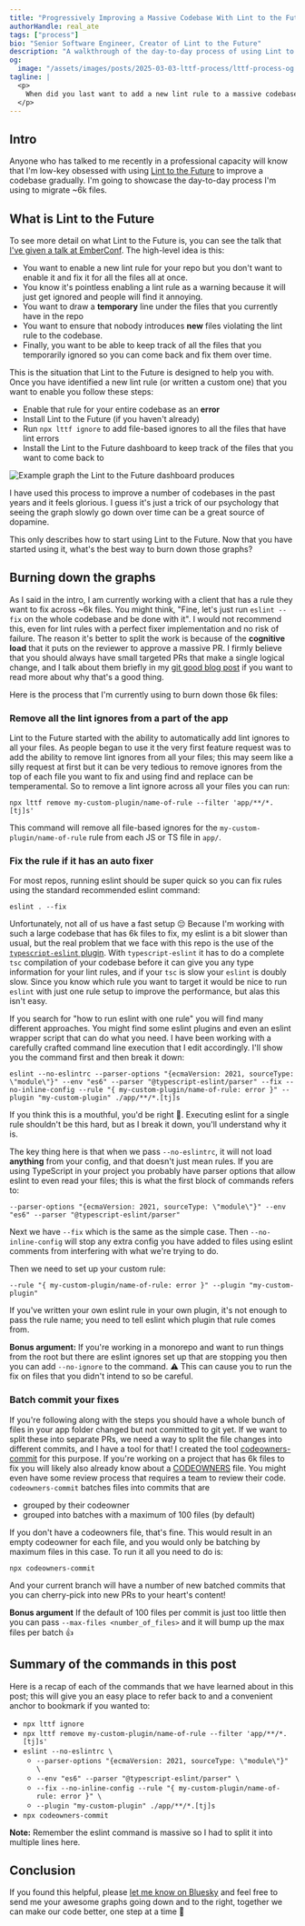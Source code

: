 ```yaml
---
title: "Progressively Improving a Massive Codebase With Lint to the Future"
authorHandle: real_ate
tags: ["process"]
bio: "Senior Software Engineer, Creator of Lint to the Future"
description: "A walkthrough of the day-to-day process of using Lint to the Future to iteratively improve your codebase"
og:
  image: "/assets/images/posts/2025-03-03-lttf-process/lttf-process-og.jpg"
tagline: |
  <p>
    When did you last want to add a new lint rule to a massive codebase but decided against it because it would be too much effort to fix all the existing files? You may have considered turning the new rule on as a warning but realised it was pointless because lint warnings are too easy to ignore. This post offers a better way to add new lint rules to existing codebases with Lint to the Future and teaches you the best way to progressively improve your codebase over time.
  </p>
---
```


## Intro

Anyone who has talked to me recently in a professional capacity will know that I'm low-key obsessed with using [Lint to the Future](https://github.com/mansona/lint-to-the-future) to improve a codebase gradually. I'm going to showcase the day-to-day process I'm using to migrate ~6k files.

## What is Lint to the Future

To see more detail on what Lint to the Future is, you can see the talk that [I've given a talk at EmberConf](https://youtu.be/Nl8gHDdkI0Y?si=3GOYECfPkGVsj_YW). The high-level idea is this:

- You want to enable a new lint rule for your repo but you don't want to enable it and fix it for all the files all at once.
- You know it's pointless enabling a lint rule as a warning because it will just get ignored and people will find it annoying.
- You want to draw a **temporary** line under the files that you currently have in the repo
- You want to ensure that nobody introduces **new** files violating the lint rule to the codebase.
- Finally, you want to be able to keep track of all the files that you temporarily ignored so you can come back and fix them over time.

This is the situation that Lint to the Future is designed to help you with. Once you have identified a new lint rule (or written a custom one) that you want to enable you follow these steps:

- Enable that rule for your entire codebase as an **error**
- Install Lint to the Future (if you haven't already)
- Run `npx lttf ignore` to add file-based ignores to all the files that have lint errors
- Install the Lint to the Future dashboard to keep track of the files that you want to come back to

![Example graph the Lint to the Future dashboard produces](/assets/images/posts/2025-02-14-lttf-process/lttf-graph.png)

I have used this process to improve a number of codebases in the past years and it feels glorious. I guess it's just a trick of our psychology that seeing the graph slowly go down over time can be a great source of dopamine.

This only describes how to start using Lint to the Future. Now that you have started using it, what's the best way to burn down those graphs?

## Burning down the graphs

As I said in the intro, I am currently working with a client that has a rule they want to fix across ~6k files. You might think, "Fine, let's just run `eslint --fix` on the whole codebase and be done with it". I would not recommend this, even for lint rules with a perfect fixer implementation and no risk of failure. The reason it's better to split the work is because of the **cognitive load** that it puts on the reviewer to approve a massive PR. I firmly believe that you should always have small targeted PRs that make a single logical change, and I talk about them briefly in my [git good blog post](/blog/2021/05/26/keeping-a-clean-git-history/) if you want to read more about why that's a good thing.

Here is the process that I'm currently using to burn down those 6k files:

### Remove all the lint ignores from a part of the app

Lint to the Future started with the ability to automatically add lint ignores to all your files. As people began to use it the very first feature request was to add the ability to remove lint ignores from all your files; this may seem like a silly request at first but it can be very tedious to remove ignores from the top of each file you want to fix and using find and replace can be temperamental. So to remove a lint ignore across all your files you can run:

```
npx lttf remove my-custom-plugin/name-of-rule --filter 'app/**/*.[tj]s'
```

This command will remove all file-based ignores for the `my-custom-plugin/name-of-rule` rule from each JS or TS file in `app/`.

### Fix the rule if it has an auto fixer

For most repos, running eslint should be super quick so you can fix rules using the standard recommended eslint command:

`eslint . --fix`

Unfortunately, not all of us have a fast setup 😔 Because I'm working with such a large codebase that has 6k files to fix, my eslint is a bit slower than usual, but the real problem that we face with this repo is the use of the [`typescript-eslint` plugin](https://typescript-eslint.io). With `typescript-eslint` it has to do a complete `tsc` compilation of your codebase before it can give you any type information for your lint rules, and if your `tsc` is slow your `eslint` is doubly slow. Since you know which rule you want to target it would be nice to run `eslint` with just one rule setup to improve the performance, but alas this isn't easy.

If you search for "how to run eslint with one rule" you will find many different approaches. You might find some eslint plugins and even an eslint wrapper script that can do what you need. I have been working with a carefully crafted command line execution that I edit accordingly. I'll show you the command first and then break it down:

```
eslint --no-eslintrc --parser-options "{ecmaVersion: 2021, sourceType: \"module\"}" --env "es6" --parser "@typescript-eslint/parser" --fix --no-inline-config --rule "{ my-custom-plugin/name-of-rule: error }" --plugin "my-custom-plugin" ./app/**/*.[tj]s
```

If you think this is a mouthful, you'd be right 🫠. Executing eslint for a single rule shouldn't be this hard, but as I break it down, you'll understand why it is.

The key thing here is that when we pass `--no-eslintrc`, it will not load **anything** from your config, and that doesn't just mean rules. If you are using TypeScript in your project you probably have parser options that allow eslint to even read your files; this is what the first block of commands refers to:

```
--parser-options "{ecmaVersion: 2021, sourceType: \"module\"}" --env "es6" --parser "@typescript-eslint/parser"
```

Next we have `--fix` which is the same as the simple case. Then `--no-inline-config` will stop any extra config you have added to files using eslint comments from interfering with what we're trying to do.

Then we need to set up your custom rule:

```
--rule "{ my-custom-plugin/name-of-rule: error }" --plugin "my-custom-plugin"
```

If you've written your own eslint rule in your own plugin, it's not enough to pass the rule name; you need to tell eslint which plugin that rule comes from.

**Bonus argument:** If you're working in a monorepo and want to run things from the root but there are eslint ignores set up that are stopping you then you can add `--no-ignore` to the command. ⚠️ This can cause you to run the fix on files that you didn't intend to so be careful.

### Batch commit your fixes

If you're following along with the steps you should have a whole bunch of files in your app folder changed but not committed to git yet. If we want to split these into separate PRs, we need a way to split the file changes into different commits, and I have a tool for that! I created the tool [codeowners-commit](https://github.com/mansona/codeowners-commit) for this purpose. If you're working on a project that has 6k files to fix you will likely also already know about a [CODEOWNERS](https://docs.github.com/en/repositories/managing-your-repositorys-settings-and-features/customizing-your-repository/about-code-owners) file. You might even have some review process that requires a team to review their code. `codeowners-commit` batches files into commits that are

- grouped by their codeowner
- grouped into batches with a maximum of 100 files (by default)

If you don't have a codeowners file, that's fine. This would result in an empty codeowner for each file, and you would only be batching by maximum files in this case. To run it all you need to do is:

```
npx codeowners-commit
```

And your current branch will have a number of new batched commits that you can cherry-pick into new PRs to your heart's content!

**Bonus argument** If the default of 100 files per commit is just too little then you can pass `--max-files <number_of_files>` and it will bump up the max files per batch 👍

## Summary of the commands in this post

Here is a recap of each of the commands that we have learned about in this post; this will give you an easy place to refer back to and a convenient anchor to bookmark if you wanted to:

- `npx lttf ignore`
- `npx lttf remove my-custom-plugin/name-of-rule --filter 'app/**/*.[tj]s'`
- `eslint --no-eslintrc \`
  - `--parser-options "{ecmaVersion: 2021, sourceType: \"module\"}" \`
  - `--env "es6" --parser "@typescript-eslint/parser" \`
  - `--fix --no-inline-config --rule "{ my-custom-plugin/name-of-rule: error }" \`
  - `--plugin "my-custom-plugin" ./app/**/*.[tj]s`
- `npx codeowners-commit`

**Note:** Remember the eslint command is massive so I had to split it into multiple lines here.

## Conclusion

If you found this helpful, please [let me know on Bluesky](https://bsky.app/profile/chris.manson.ie) and feel free to send me your awesome graphs going down and to the right, together we can make our code better, one step at a time 💪
